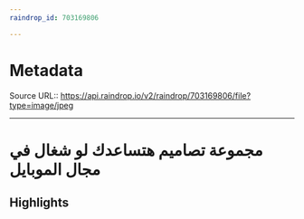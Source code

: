 ```yaml
---
raindrop_id: 703169806

---
```


# Metadata
Source URL:: https://api.raindrop.io/v2/raindrop/703169806/file?type=image/jpeg


---
# مجموعة تصاميم هتساعدك لو شغال في مجال الموبايل



## Highlights
